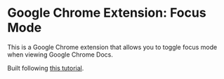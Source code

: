 # Google Chrome Extension: Focus Mode

This is a Google Chrome extension that allows you to toggle focus mode when viewing Google Chrome Docs.

Built following [this tutorial](https://developer.chrome.com/docs/extensions/mv3/getstarted/tut-focus-mode/).
